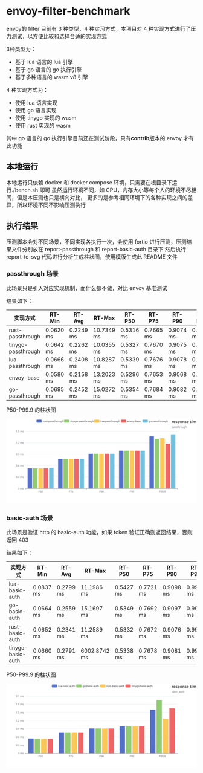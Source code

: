 [//]: # (this is generated by template, don't edit)

# envoy-filter-benchmark

envoy的 filter 目前有 3 种类型，4 种实习方式，本项目对 4 种实现方式进行了压力测试，以方便比较和选择合适的实现方式

3种类型为：

- 基于 lua 语言的 lua 引擎
- 基于 go 语言的 go 执行引擎
- 基于多种语言的 wasm v8 引擎

4 种实现方式为：

- 使用 lua 语言实现
- 使用 go 语言实现
- 使用 tinygo 实现的 wasm
- 使用 rust 实现的 wasm

其中 go 语言的 go 执行引擎目前还在测试阶段，只有**contrib**版本的 envoy 才有此功能

## 本地运行

本地运行只依赖 docker 和 docker compose 环境，只需要在根目录下运行./bench.sh 即可
虽然运行环境不同，如 CPU，内存大小等每个人的环境不尽相同，但是本压测也只是横向对比，
更多的是参考相同环境下的各种实现之间的差异，所以环境不同不影响压测执行

## 执行结果

压测脚本会对不同场景，不同实现各执行一次，会使用 fortio 进行压测，压测结果文件分别放在 report-passthrough 和 report-basic-auth 目录下
然后执行 report-to-svg 代码进行分析生成柱状图，使用模版生成此 README 文件

### passthrough 场景

此场景只是引入对应实现机制，而什么都不做，对比 envoy 基准测试

结果如下：

| 实现方式       | RT-Min | RT-Avg | RT-Max | RT-P50 | RT-P75 | RT-P90 | RT-P99 | RT-P99.9 | QPS |
|------------|--------|--------|--------|--------|--------|--------|--------|----------|-----|
| rust-passthrough| 0.0620 ms| 0.2249 ms| 10.7349 ms| 0.5316 ms| 0.7665 ms| 0.9074 ms| 0.9919 ms| 1.3712 ms| 44429 qps|
| tinygo-passthrough| 0.0642 ms| 0.2262 ms| 10.0355 ms| 0.5327 ms| 0.7670 ms| 0.9075 ms| 0.9918 ms| 1.3008 ms| 44179 qps|
| lua-passthrough| 0.0666 ms| 0.2408 ms| 10.8287 ms| 0.5339 ms| 0.7676 ms| 0.9078 ms| 0.9919 ms| 1.3162 ms| 41491 qps|
| envoy-base| 0.0580 ms| 0.2158 ms| 13.2023 ms| 0.5296 ms| 0.7653 ms| 0.9068 ms| 0.9916 ms| 1.1719 ms| 46296 qps|
| go-passthrough| 0.0695 ms| 0.2452 ms| 15.0272 ms| 0.5354 ms| 0.7684 ms| 0.9082 ms| 0.9920 ms| 1.4171 ms| 40754 qps|

P50-P99.9 的柱状图

![](assets/passthrough.svg)

### basic-auth 场景

此场景是验证 http 的 basic-auth 功能，如果 token 验证正确则返回结果，否则返回 403

结果如下：

| 实现方式       | RT-Min | RT-Avg | RT-Max | RT-P50 | RT-P75 | RT-P90 | RT-P99 | RT-P99.9 | QPS |
|------------|--------|--------|--------|--------|--------|--------|--------|----------|-----|
  | lua-basic-auth| 0.0837 ms| 0.2799 ms| 11.1986 ms| 0.5427 ms| 0.7721 ms| 0.9098 ms| 0.9925 ms| 1.5955 ms| 35700 qps|
  | go-basic-auth| 0.0664 ms| 0.2559 ms| 15.1697 ms| 0.5349 ms| 0.7692 ms| 0.9097 ms| 0.9940 ms| 1.9459 ms| 39051 qps|
  | rust-basic-auth| 0.0652 ms| 0.2341 ms| 11.2589 ms| 0.5332 ms| 0.7672 ms| 0.9076 ms| 0.9918 ms| 1.2693 ms| 42684 qps|
  | tinygo-basic-auth| 0.0660 ms| 0.2791 ms| 6002.8742 ms| 0.5338 ms| 0.7678 ms| 0.9081 ms| 0.9923 ms| 1.6539 ms| 34137 qps|

P50-P99.9 的柱状图

![](assets/basic_auth.svg)